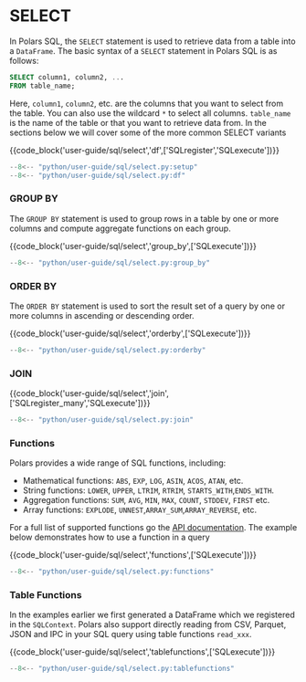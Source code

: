 # SELECT

In Polars SQL, the `SELECT` statement is used to retrieve data from a table into a `DataFrame`. The basic syntax of a `SELECT` statement in Polars SQL is as follows:

```sql
SELECT column1, column2, ...
FROM table_name;
```

Here, `column1`, `column2`, etc. are the columns that you want to select from the table. You can also use the wildcard `*` to select all columns. `table_name` is the name of the table or that you want to retrieve data from. In the sections below we will cover some of the more common SELECT variants

{{code_block('user-guide/sql/select','df',['SQLregister','SQLexecute'])}}

```python exec="on" result="text" session="user-guide/sql/select"
--8<-- "python/user-guide/sql/select.py:setup"
--8<-- "python/user-guide/sql/select.py:df"
```

### GROUP BY

The `GROUP BY` statement is used to group rows in a table by one or more columns and compute aggregate functions on each group.

{{code_block('user-guide/sql/select','group_by',['SQLexecute'])}}

```python exec="on" result="text" session="user-guide/sql/select"
--8<-- "python/user-guide/sql/select.py:group_by"
```

### ORDER BY

The `ORDER BY` statement is used to sort the result set of a query by one or more columns in ascending or descending order.

{{code_block('user-guide/sql/select','orderby',['SQLexecute'])}}

```python exec="on" result="text" session="user-guide/sql/select"
--8<-- "python/user-guide/sql/select.py:orderby"
```

### JOIN

{{code_block('user-guide/sql/select','join',['SQLregister_many','SQLexecute'])}}

```python exec="on" result="text" session="user-guide/sql/select"
--8<-- "python/user-guide/sql/select.py:join"
```

### Functions

Polars provides a wide range of SQL functions, including:

- Mathematical functions: `ABS`, `EXP`, `LOG`, `ASIN`, `ACOS`, `ATAN`, etc.
- String functions: `LOWER`, `UPPER`, `LTRIM`, `RTRIM`, `STARTS_WITH`,`ENDS_WITH`.
- Aggregation functions: `SUM`, `AVG`, `MIN`, `MAX`, `COUNT`, `STDDEV`, `FIRST` etc.
- Array functions: `EXPLODE`, `UNNEST`,`ARRAY_SUM`,`ARRAY_REVERSE`, etc.

For a full list of supported functions go the [API documentation](https://docs.rs/polars-sql/latest/src/polars_sql/keywords.rs.html). The example below demonstrates how to use a function in a query

{{code_block('user-guide/sql/select','functions',['SQLexecute'])}}

```python exec="on" result="text" session="user-guide/sql/select"
--8<-- "python/user-guide/sql/select.py:functions"
```

### Table Functions

In the examples earlier we first generated a DataFrame which we registered in the `SQLContext`. Polars also support directly reading from CSV, Parquet, JSON and IPC in your SQL query using table functions `read_xxx`.

{{code_block('user-guide/sql/select','tablefunctions',['SQLexecute'])}}

```python exec="on" result="text" session="user-guide/sql/select"
--8<-- "python/user-guide/sql/select.py:tablefunctions"
```
